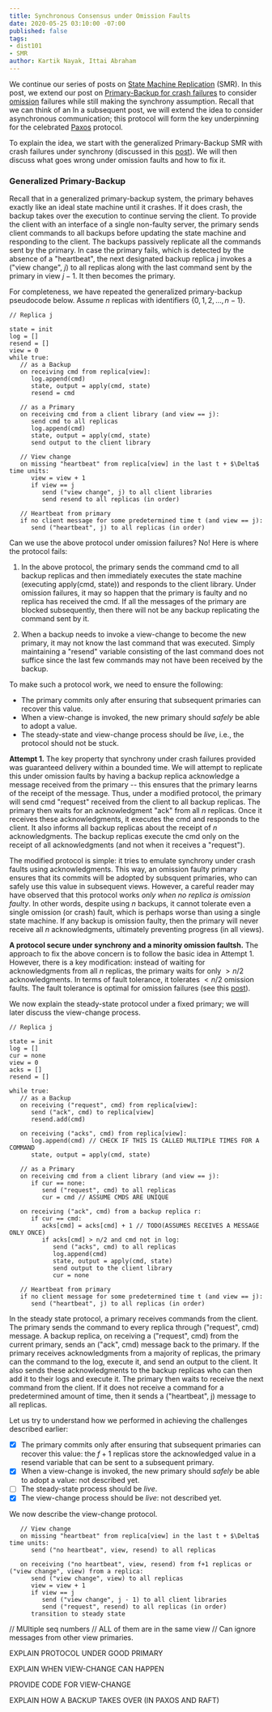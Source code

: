 ```yaml
---
title: Synchronous Consensus under Omission Faults
date: 2020-05-25 03:10:00 -07:00
published: false
tags:
- dist101
- SMR
author: Kartik Nayak, Ittai Abraham
---
```


We continue our series of posts on [State Machine Replication](https://decentralizedthoughts.github.io/2019-10-15-consensus-for-state-machine-replication/) (SMR). In this post, we extend our post on [Primary-Backup for crash failures](https://decentralizedthoughts.github.io/2019-11-01-primary-backup/) to consider [omission](https://decentralizedthoughts.github.io/2019-06-07-modeling-the-adversary/) failures while still making the synchrony assumption. Recall that we can think of an In a subsequent post, we will extend the idea to consider asynchronous communication; this protocol will form the key underpinning for the celebrated [Paxos](https://lamport.azurewebsites.net/pubs/paxos-simple.pdf) protocol.

To explain the idea, we start with the generalized Primary-Backup SMR with crash failures under synchrony (discussed in this [post](https://decentralizedthoughts.github.io/2019-11-01-primary-backup/)). We will then discuss what goes wrong under omission faults and how to fix it.

### Generalized Primary-Backup

Recall that in a generalized primary-backup system, the primary behaves exactly like an ideal state machine until it crashes. If it does crash, the backup takes over the execution to continue serving the client. To provide the client with an interface of a single non-faulty server, the primary sends client commands to all backups before updating the state machine and responding to the client. The backups passively replicate all the commands sent by the primary. In case the primary fails, which is detected by the absence of a "heartbeat", the next designated backup replica j invokes a ("view change", $j$) to all replicas along with the last command sent by the primary in view $j-1$. It then becomes the primary.

For completeness, we have repeated the generalized primary-backup pseudocode below. Assume $n$ replicas with identifiers $\{0,1,2,\dots,n-1\}$.

```
// Replica j

state = init
log = []
resend = []
view = 0
while true:
   // as a Backup
   on receiving cmd from replica[view]:
      log.append(cmd)
      state, output = apply(cmd, state)
      resend = cmd
      
   // as a Primary
   on receiving cmd from a client library (and view == j):
      send cmd to all replicas
      log.append(cmd)
      state, output = apply(cmd, state)
      send output to the client library
      
   // View change
   on missing "heartbeat" from replica[view] in the last t + $\Delta$ time units:
      view = view + 1
      if view == j
         send ("view change", j) to all client libraries
         send resend to all replicas (in order)
         
   // Heartbeat from primary
   if no client message for some predetermined time t (and view == j):
      send ("heartbeat", j) to all replicas (in order)
```

Can we use the above protocol under omission failures? No! Here is where the protocol fails:
1. In the above protocol, the primary sends the command cmd to all backup replicas and then immediately executes the state machine (executing apply(cmd, state)) and responds to the client library. Under omission failures, it may so happen that the primary is faulty and no replica has received the cmd. If all the messages of the primary are blocked subsequently, then there will not be any backup replicating the command sent by it.

2. When a backup needs to invoke a view-change to become the new primary, it may not know the last command that was executed. Simply maintaining a "resend" variable consisting of the last command does not suffice since the last few commands may not have been received by the backup.

To make such a protocol work, we need to ensure the following:
- The primary commits only after ensuring that subsequent primaries can recover this value.
- When a view-change is invoked, the new primary should *safely* be able to adopt a value.
- The steady-state and view-change process should be *live*, i.e., the protocol should not be stuck.

**Attempt 1.** The key property that synchrony under crash failures provided was guaranteed delivery within a bounded time. We will attempt to replicate this under omission faults by having a backup replica acknowledge a message received from the primary -- this ensures that the primary learns of the receipt of the message. Thus, under a modified protocol, the primary will send cmd "request" received from the client to all backup replicas. The primary then waits for an acknowledgment "ack" from all $n$ replicas. Once it receives these acknowledgments, it executes the cmd and responds to the client. It also informs all backup replicas about the receipt of $n$ acknowledgments. The backup replicas execute the cmd only on the receipt of all acknowledgments (and not when it receives a "request").

The modified protocol is simple: it tries to emulate synchrony under crash faults using acknowledgments. This way, an omission faulty primary ensures that its commits will be adopted by subsquent primaries, who can safely use this value in subsequent views. However, a careful reader may have observed that this protocol works *only when no replica is omission faulty*. In other words, despite using $n$ backups, it cannot tolerate even a single omission (or crash) fault, which is perhaps worse than using a single state machine. If any backup is omission faulty, then the primary will never receive all $n$ acknowledgments, ultimately preventing progress (in all views).

**A protocol secure under synchrony and a minority omission faultsh.** The approach to fix the above concern is to follow the basic idea in Attempt 1. However, there is a key modification: instead of waiting for acknowledgments from all $n$ replicas, the primary waits for only $> n/2$ acknowledgments. In terms of fault tolerance, it tolerates $< n/2$ omission faults. The fault tolerance is optimal for omission failures (see this [post](https://decentralizedthoughts.github.io/2019-11-02-primary-backup-for-2-servers-and-omission-failures-is-impossible/)). 

We now explain the steady-state protocol under a fixed primary; we will later discuss the view-change process.

```
// Replica j

state = init
log = []
cur = none
view = 0
acks = []
resend = []

while true:
   // as a Backup
   on receiving ("request", cmd) from replica[view]:
      send ("ack", cmd) to replica[view]
      resend.add(cmd)
      
   on receiving ("acks", cmd) from replica[view]:
      log.append(cmd) // CHECK IF THIS IS CALLED MULTIPLE TIMES FOR A COMMAND
      state, output = apply(cmd, state)
      
   // as a Primary
   on receiving cmd from a client library (and view == j):
      if cur == none:
         send ("request", cmd) to all replicas
         cur = cmd // ASSUME CMDS ARE UNIQUE
      
   on receiving ("ack", cmd) from a backup replica r:
      if cur == cmd:
         acks[cmd] = acks[cmd] + 1 // TODO(ASSUMES RECEIVES A MESSAGE ONLY ONCE)
         if acks[cmd] > n/2 and cmd not in log:
            send ("acks", cmd) to all replicas
            log.append(cmd)
            state, output = apply(cmd, state)
            send output to the client library
            cur = none
    
   // Heartbeat from primary
   if no client message for some predetermined time t (and view == j):
      send ("heartbeat", j) to all replicas (in order)
```

In the steady state protocol, a primary receives commands from the client. The primary sends the command to every replica through ("request", cmd) message. A backup replica, on receiving a ("request", cmd) from the current primary, sends an ("ack", cmd) message back to the primary. If the primary receives acknowledgments from a majority of replicas, the primary can the command to the log, execute it, and send an output to the client. It also sends these acknowledgments to the backup replicas who can then add it to their logs and execute it. The primary then waits to receive the next command from the client. If it does not receive a command for a predetermined amount of time, then it sends a ("heartbeat", j) message to all replicas.

Let us try to understand how we performed in achieving the challenges described earlier:

- [x] The primary commits only after ensuring that subsequent primaries can recover this value: the $f+1$ replicas store the acknowledged value in a resend variable that can be sent to a subsequent primary.
- [x] When a view-change is invoked, the new primary should *safely* be able to adopt a value: not described yet.
- [ ] The steady-state process should be *live*.
- [x] The view-change process should be *live*: not described yet. 

We now describe the view-change protocol. 

```
   // View change
   on missing "heartbeat" from replica[view] in the last t + $\Delta$ time units:
      send ("no heartbeat", view, resend) to all replicas
      
   on receiving ("no heartbeat", view, resend) from f+1 replicas or ("view change", view) from a replica:
      send ("view change", view) to all replicas
      view = view + 1
      if view == j
         send ("view change", j - 1) to all client libraries
         send ("request", resend) to all replicas (in order)
      transition to steady state
```

// MUltiple seq numbers
// ALL of them are in the same view
// Can ignore messages from other view primaries.

EXPLAIN PROTOCOL UNDER GOOD PRIMARY

EXPLAIN WHEN VIEW-CHANGE CAN HAPPEN

PROVIDE CODE FOR VIEW-CHANGE

EXPLAIN HOW A BACKUP TAKES OVER (IN PAXOS AND RAFT)
